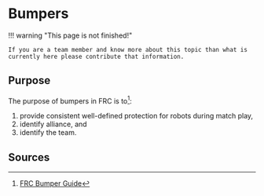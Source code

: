 # Bumpers

!!! warning "This page is not finished!"

    If you are a team member and know more about this topic than what is currently here please contribute that information.

## Purpose

The purpose of bumpers in FRC is to[^1]:

1. provide consistent well-defined protection for robots during match play,
2. identify alliance, and
3. identify the team.

## Sources

[^1]: [FRC Bumper Guide](https://www.firstinspires.org/sites/default/files/uploads/resource_library/frc/technical-resources/frc_bumperguide.pdf)